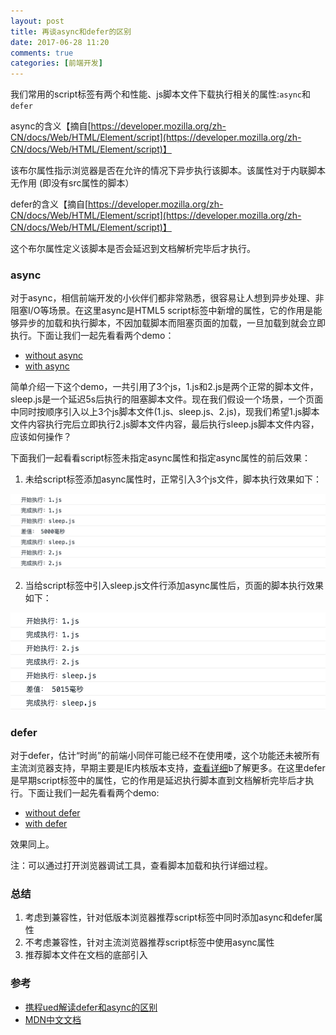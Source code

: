 ```yaml
---
layout: post
title: 再谈async和defer的区别
date: 2017-06-28 11:20
comments: true
categories: [前端开发]
---
```


我们常用的script标签有两个和性能、js脚本文件下载执行相关的属性:``async``和``defer``

async的含义【摘自[https://developer.mozilla.org/zh-CN/docs/Web/HTML/Element/script](https://developer.mozilla.org/zh-CN/docs/Web/HTML/Element/script)】

该布尔属性指示浏览器是否在允许的情况下异步执行该脚本。该属性对于内联脚本无作用 (即没有src属性的脚本）

defer的含义【摘自[https://developer.mozilla.org/zh-CN/docs/Web/HTML/Element/script](https://developer.mozilla.org/zh-CN/docs/Web/HTML/Element/script)】

这个布尔属性定义该脚本是否会延迟到文档解析完毕后才执行。

### async

对于async，相信前端开发的小伙伴们都非常熟悉，很容易让人想到异步处理、非阻塞I/O等场景。在这里async是HTML5 script标签中新增的属性，它的作用是能够异步的加载和执行脚本，不因加载脚本而阻塞页面的加载，一旦加载到就会立即执行。下面让我们一起先看看两个demo：

- [without async](/demo/js-without-async.html)
- [with async](/demo/js-with-async.html)

简单介绍一下这个demo，一共引用了3个js，1.js和2.js是两个正常的脚本文件，sleep.js是一个延迟5s后执行的阻塞脚本文件。现在我们假设一个场景，一个页面中同时按顺序引入以上3个js脚本文件(1.js、sleep.js、2.js)，现我们希望1.js脚本文件内容执行完后立即执行2.js脚本文件内容，最后执行sleep.js脚本文件内容，应该如何操作？

下面我们一起看看script标签未指定async属性和指定async属性的前后效果：

1. 未给script标签添加async属性时，正常引入3个js文件，脚本执行效果如下：

![js-without-async](/demo/pic/js-without-async.png)


2. 当给script标签中引入sleep.js文件行添加async属性后，页面的脚本执行效果如下：

![js-with-async](/demo/pic/js-with-async.png)

### defer

对于defer，估计“时尚”的前端小同伴可能已经不在使用喽，这个功能还未被所有主流浏览器支持，早期主要是IE内核版本支持，[查看详细](https://developer.mozilla.org/zh-CN/docs/Web/HTML/Element/script)b了解更多。在这里defer是早期script标签中的属性，它的作用是延迟执行脚本直到文档解析完毕后才执行。下面让我们一起先看看两个demo:

- [without defer](/demo/js-without-defer.html)
- [with defer](/demo/js-with-defer.html)

效果同上。

注：可以通过打开浏览器调试工具，查看脚本加载和执行详细过程。

### 总结

1. 考虑到兼容性，针对低版本浏览器推荐script标签中同时添加async和defer属性
2. 不考虑兼容性，针对主流浏览器推荐script标签中使用async属性
3. 推荐脚本文件在文档的底部引入

### 参考

- [携程ued解读defer和async的区别](http://ued.ctrip.com/blog/script-defer-and-async.html)
- [MDN中文文档](https://developer.mozilla.org/zh-CN/docs/Web/HTML/Element/script)

